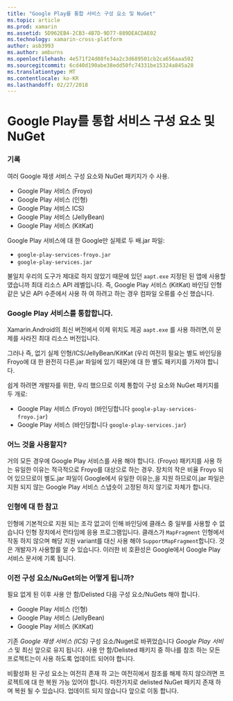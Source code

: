 ```yaml
---
title: "Google Play를 통합 서비스 구성 요소 및 NuGet"
ms.topic: article
ms.prod: xamarin
ms.assetid: 5D962EB4-2CB3-4B7D-9D77-889DEACDAE02
ms.technology: xamarin-cross-platform
author: asb3993
ms.author: amburns
ms.openlocfilehash: 4e571f24d08fe34a2c3d689501cb2ca656aaa502
ms.sourcegitcommit: 6cd40d190abe38edd50fc74331be15324a845a28
ms.translationtype: MT
ms.contentlocale: ko-KR
ms.lasthandoff: 02/27/2018
---
```

# <a name="unifying-google-play-services-components-and-nuget"></a>Google Play를 통합 서비스 구성 요소 및 NuGet

### <a name="history"></a>기록

여러 Google 재생 서비스 구성 요소와 NuGet 패키지가 수 사용.

-   Google Play 서비스 (Froyo)
-   Google Play 서비스 (인형)
-   Google Play 서비스 ICS)
-   Google Play 서비스 (JellyBean)
-   Google Play 서비스 (KitKat)

Google Play 서비스에 대 한 Google만 실제로 두 배.jar 파일:

-   `google-play-services-froyo.jar`
-   `google-play-services.jar`

불일치 우리의 도구가 제대로 하지 않았기 때문에 있던 `aapt.exe` 지정된 된 앱에 사용할 였습니까 최대 리소스 API 레벨입니다. 즉, Google Play 서비스 (KitKat) 바인딩 인형 같은 낮은 API 수준에서 사용 하 여 하려고 하는 경우 컴파일 오류를 수신 했습니다.

### <a name="unifying-google-play-services"></a>Google Play 서비스를 통합합니다.

Xamarin.Android의 최신 버전에서 이제 위치도 제공 `aapt.exe` 를 사용 하려면,이 문제를 사라진 최대 리소스 버전입니다.

그러나 즉, 없기 실제 인형/ICS/JellyBean/KitKat (우리 여전히 필요는 별도 바인딩을 Froyo에 대 한 완전히 다른.jar 파일에 있기 때문)에 대 한 별도 패키지를 가져야 합니다.

쉽게 하려면 개발자를 위한, 우리 했으므로 이제 통합이 구성 요소와 NuGet 패키지를 두 개로:

-   Google Play 서비스 (Froyo) (바인딩합니다 `google-play-services-froyo.jar`)
-   Google Play 서비스 (바인딩합니다 `google-play-services.jar`)

### <a name="which-one-should-be-used"></a>어느 것을 사용할지?

거의 모든 경우에 Google Play 서비스를 사용 해야 합니다. (Froyo) 패키지를 사용 하는 유일한 이유는 적극적으로 Froyo를 대상으로 하는 경우. 장치의 작은 비율 Froyo 되어 있으므로이 별도.jar 파일이 Google에서 유일한 이유는,을 지원 하므로이.jar 파일은 지원 되지 않는 Google Play 서비스 스냅숏이 고정된 하지 않기로 자체가 합니다.

### <a name="note-about-gingerbread"></a>인형에 대 한 참고

인형에 기본적으로 지원 되는 조각 없고이 인해 바인딩에 클래스 중 일부를 사용할 수 없습니다 인형 장치에서 런타임에 응용 프로그램입니다. 클래스가 `MapFragment` 인형에서 작동 하지 않으며 해당 지원 variant를 대신 사용 해야 `SupportMapFragment`합니다. 것은 개발자가 사용할를 알 수 있습니다. 이러한 비 호환성은 Google에서 Google Play 서비스 문서에 기록 됩니다.

### <a name="what-happens-to-the-old-componentsnugets"></a>이전 구성 요소/NuGet의는 어떻게 됩니까?

필요 없게 된 이후 사용 안 함/Delisted 다음 구성 요소/NuGets 해야 합니다.

-   Google Play 서비스 (인형)
-   Google Play 서비스 (JellyBean)
-   Google Play 서비스 (KitKat)

기존 _Google 재생 서비스 (ICS)_ 구성 요소/Nuget로 바뀌었습니다 _Google Play 서비스_ 및 최신 앞으로 유지 됩니다. 사용 안 함/Delisted 패키지 중 하나를 참조 하는 모든 프로젝트는이 사용 하도록 업데이트 되어야 합니다.

비활성화 된 구성 요소는 여전히 존재 하 고는 여전히에서 참조를 해제 하지 않으려면 프로젝트에 대 한 복원 가능 있어야 합니다. 마찬가지로 delisted NuGet 패키지 존재 하며 복원 될 수 있습니다. 업데이트 되지 않습니다 앞으로 이동 합니다.
